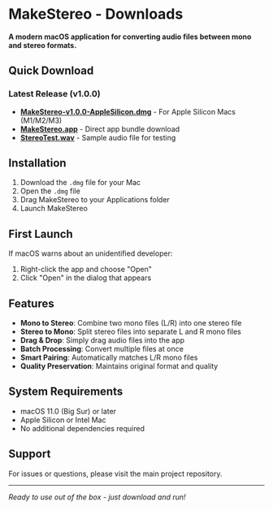 # MakeStereo - Downloads

**A modern macOS application for converting audio files between mono and stereo formats.**

## Quick Download

### Latest Release (v1.0.0)
- **[MakeStereo-v1.0.0-AppleSilicon.dmg](MakeStereo-v1.0.0-AppleSilicon.dmg)** - For Apple Silicon Macs (M1/M2/M3)
- **[MakeStereo.app](MakeStereo.app/)** - Direct app bundle download
- **[StereoTest.wav](StereoTest.wav)** - Sample audio file for testing

## Installation
1. Download the `.dmg` file for your Mac
2. Open the `.dmg` file
3. Drag MakeStereo to your Applications folder
4. Launch MakeStereo

## First Launch
If macOS warns about an unidentified developer:
1. Right-click the app and choose "Open"
2. Click "Open" in the dialog that appears

## Features
- **Mono to Stereo**: Combine two mono files (L/R) into one stereo file
- **Stereo to Mono**: Split stereo files into separate L and R mono files  
- **Drag & Drop**: Simply drag audio files into the app
- **Batch Processing**: Convert multiple files at once
- **Smart Pairing**: Automatically matches L/R mono files
- **Quality Preservation**: Maintains original format and quality

## System Requirements
- macOS 11.0 (Big Sur) or later
- Apple Silicon or Intel Mac
- No additional dependencies required

## Support
For issues or questions, please visit the main project repository.

---
*Ready to use out of the box - just download and run!* 